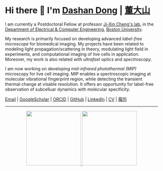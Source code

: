 # Hi there 👋 I'm <a href="https://dashandong.github.io" title="HomePage">Dashan Dong</a> | <a href="https://translate.google.com/details?sl=zh-CN&tl=en&text=董%20大%20山&op=translate" title="HomePage">董大山</a>

I am currently a Postdoctoral Fellow
at professor [Ji-Xin Cheng's lab](https://sites.bu.edu/cheng-group/),
in the [Department of Electrical & Computer Engineering](https://www.bu.edu/eng/academics/departments-and-divisions/electrical-and-computer-engineering/),
[Boston University](https://www.bu.edu).

My research is primarily focused on developing advanced _label-free microscope_ for biomedical imaging.
My projects have been related to modeling light propagation/scattering in theory, modulating light field in experiments, and computational imaging of live cells in application.
Moreover, my work is also related with _ultrafast optics_ and _spectroscopy_.

I am now working on developing _mid-infrared photothermal (MIP)_ microscopy for live cell imaging.
MIP enables a spectroscopic imaging at molecular vibrational fingerprint region, while detecting the transient thermal change at visable resolution.
It offers an opportunity for label-free observation of subcelluar dynamics with molecular specificity.

[Email](mailto:ddsh0205@gmail.com) \| [GoogleScholar](https://scholar.google.com/citations?hl=en&user=cn5zJPMAAAAJ) \| [ORCID](https://orcid.org/0000-0002-6135-2849) \| [GitHub](https://github.com/dashandong) \| [LinkedIn](https://www.linkedin.com/in/dong-dashan-231825102) \| [CV](https://dashandong.github.io/assets/pdf/DashanDong_CV_en.pdf) \| [履历](https://dashandong.github.io/assets/pdf/DashanDong_CV_en.pdf)

***

<div align="center">
  <a href="https://github.com/dashandong">
  <img height="180em" src="https://github-readme-stats.vercel.app/api?username=dashandong&show_icons=true&theme=dracula&include_all_commits=true&count_private=true"/>
  <img height="180em" src="https://github-readme-stats.vercel.app/api/top-langs/?username=dashandong&layout=compact&langs_count=7&theme=dracula"/>
</div>
